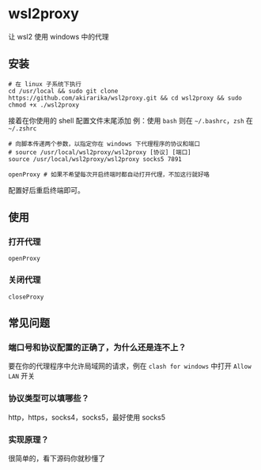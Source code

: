 # wsl2proxy

让 wsl2 使用 windows 中的代理

## 安装

```shellscript
# 在 linux 子系统下执行
cd /usr/local && sudo git clone https://github.com/akirarika/wsl2proxy.git && cd wsl2proxy && sudo chmod +x ./wsl2proxy
```

接着在你使用的 shell 配置文件末尾添加
例：使用 `bash` 则在 `~/.bashrc`，`zsh` 在 `~/.zshrc`

```shellscript
# 向脚本传递两个参数，以指定你在 windows 下代理程序的协议和端口
# source /usr/local/wsl2proxy/wsl2proxy [协议] [端口]
source /usr/local/wsl2proxy/wsl2proxy socks5 7891

openProxy # 如果不希望每次开启终端时都自动打开代理，不加这行就好咯
```

配置好后重启终端即可。

## 使用

### 打开代理

```shellscript
openProxy
```

### 关闭代理

```shellscript
closeProxy
```

## 常见问题

### 端口号和协议配置的正确了，为什么还是连不上？

要在你的代理程序中允许局域网的请求，例在 `clash for windows` 中打开 `Allow LAN` 开关

### 协议类型可以填哪些？

http，https，socks4，socks5，最好使用 socks5

### 实现原理？

很简单的，看下源码你就秒懂了
